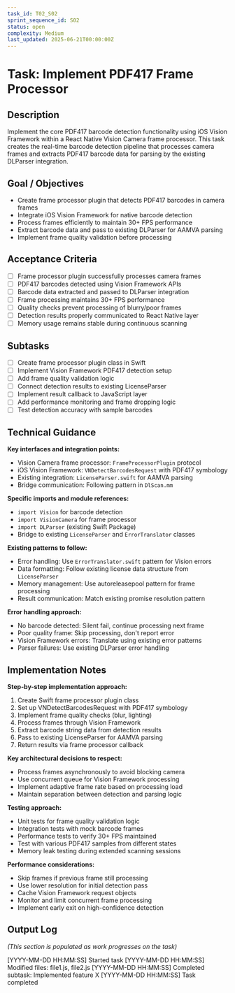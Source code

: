```yaml
---
task_id: T02_S02
sprint_sequence_id: S02
status: open
complexity: Medium
last_updated: 2025-06-21T00:00:00Z
---
```


# Task: Implement PDF417 Frame Processor

## Description
Implement the core PDF417 barcode detection functionality using iOS Vision Framework within a React Native Vision Camera frame processor. This task creates the real-time barcode detection pipeline that processes camera frames and extracts PDF417 barcode data for parsing by the existing DLParser integration.

## Goal / Objectives
- Create frame processor plugin that detects PDF417 barcodes in camera frames
- Integrate iOS Vision Framework for native barcode detection
- Process frames efficiently to maintain 30+ FPS performance
- Extract barcode data and pass to existing DLParser for AAMVA parsing
- Implement frame quality validation before processing

## Acceptance Criteria
- [ ] Frame processor plugin successfully processes camera frames
- [ ] PDF417 barcodes detected using Vision Framework APIs
- [ ] Barcode data extracted and passed to DLParser integration
- [ ] Frame processing maintains 30+ FPS performance
- [ ] Quality checks prevent processing of blurry/poor frames
- [ ] Detection results properly communicated to React Native layer
- [ ] Memory usage remains stable during continuous scanning

## Subtasks
- [ ] Create frame processor plugin class in Swift
- [ ] Implement Vision Framework PDF417 detection setup
- [ ] Add frame quality validation logic
- [ ] Connect detection results to existing LicenseParser
- [ ] Implement result callback to JavaScript layer
- [ ] Add performance monitoring and frame dropping logic
- [ ] Test detection accuracy with sample barcodes

## Technical Guidance

**Key interfaces and integration points:**
- Vision Camera frame processor: `FrameProcessorPlugin` protocol
- iOS Vision Framework: `VNDetectBarcodesRequest` with PDF417 symbology
- Existing integration: `LicenseParser.swift` for AAMVA parsing
- Bridge communication: Following pattern in `DlScan.mm`

**Specific imports and module references:**
- `import Vision` for barcode detection
- `import VisionCamera` for frame processor
- `import DLParser` (existing Swift Package)
- Bridge to existing `LicenseParser` and `ErrorTranslator` classes

**Existing patterns to follow:**
- Error handling: Use `ErrorTranslator.swift` pattern for Vision errors
- Data formatting: Follow existing license data structure from `LicenseParser`
- Memory management: Use autoreleasepool pattern for frame processing
- Result communication: Match existing promise resolution pattern

**Error handling approach:**
- No barcode detected: Silent fail, continue processing next frame
- Poor quality frame: Skip processing, don't report error
- Vision Framework errors: Translate using existing error patterns
- Parser failures: Use existing DLParser error handling

## Implementation Notes

**Step-by-step implementation approach:**
1. Create Swift frame processor plugin class
2. Set up VNDetectBarcodesRequest with PDF417 symbology
3. Implement frame quality checks (blur, lighting)
4. Process frames through Vision Framework
5. Extract barcode string data from detection results
6. Pass to existing LicenseParser for AAMVA parsing
7. Return results via frame processor callback

**Key architectural decisions to respect:**
- Process frames asynchronously to avoid blocking camera
- Use concurrent queue for Vision Framework processing
- Implement adaptive frame rate based on processing load
- Maintain separation between detection and parsing logic

**Testing approach:**
- Unit tests for frame quality validation logic
- Integration tests with mock barcode frames
- Performance tests to verify 30+ FPS maintained
- Test with various PDF417 samples from different states
- Memory leak testing during extended scanning sessions

**Performance considerations:**
- Skip frames if previous frame still processing
- Use lower resolution for initial detection pass
- Cache Vision Framework request objects
- Monitor and limit concurrent frame processing
- Implement early exit on high-confidence detection

## Output Log
*(This section is populated as work progresses on the task)*

[YYYY-MM-DD HH:MM:SS] Started task
[YYYY-MM-DD HH:MM:SS] Modified files: file1.js, file2.js
[YYYY-MM-DD HH:MM:SS] Completed subtask: Implemented feature X
[YYYY-MM-DD HH:MM:SS] Task completed